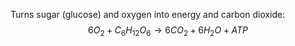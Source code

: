 Turns sugar (glucose) and oxygen into energy and carbon dioxide:
$$6 O_2 +  C_6H_{12}O_6 \rightarrow 6CO_2 + 6H_2O + ATP$$
